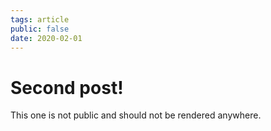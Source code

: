 ```yaml
---
tags: article
public: false
date: 2020-02-01
---
```

#  Second post!
This one is not public and should not be rendered anywhere.
